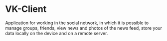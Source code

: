 # VK-Client
Application for working in the social network, in which it is possible to manage groups, friends, view news and photos of the news feed, store your data locally on the device and on a remote server.
